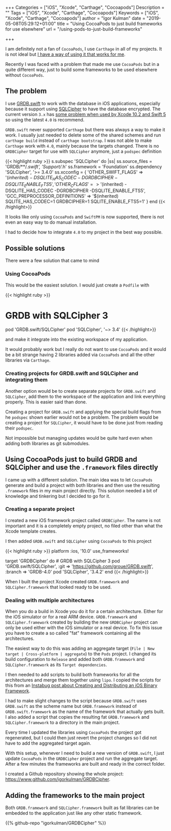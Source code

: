 +++
Categories = ["iOS", "Xcode", "Carthage", "Cocoapods"]
Description = ""
Tags = ["iOS", "Xcode", "Carthage", "Cocoapods"]
Keywords = ["iOS", "Xcode", "Carthage", "Cocoapods"]
author = "Igor Kulman"
date = "2019-05-08T05:29:12+01:00"
title = "Using CocoaPods to just build frameworks for use elsewhere"
url = "/using-pods-to-just-build-frameworks"

+++

I am definitely not a fan of `CocoaPods`, I use `Carthage` in all of my projects. It is not ideal but [I have a way of using it that works for me](/building-ios-depedencies-with-carthage/). 

Recently I was faced with a problem that made me use `CocoaPods` but in a quite different way, just to build some frameworks to be used elsewhere without `CocoaPods`.

## The problem

I use [GRDB.swift](https://github.com/groue/GRDB.swift) to work with the database in iOS applications, especially because it support using [SQLCipher](https://github.com/sqlcipher/sqlcipher) to have the database encrypted. The current version `3.x` has [some problem when used by Xcode 10.2 and Swift 5](https://github.com/groue/GRDB.swift/issues/482) so using the latest `4.0` is recommend.

`GRDB.swift` never supported `Carthage` but there was always a way to make it work. I usually just needed to delete some of the shared schemes and run `carthage build` instead of `carthage bootstrap`. I was not able to make `Carthage` work with `4.0`, mainly because the targets changed. There is no `GRDBCipher` target for use with `SQLCipher` anymore, just a `podspec` definition

{{< highlight ruby >}}
  s.subspec 'SQLCipher' do |ss|
    ss.source_files = 'GRDB/**/*.swift', 'Support/*.h'
    ss.framework = 'Foundation'
    ss.dependency 'SQLCipher', '>= 3.4.0'
    ss.xcconfig = {
      'OTHER_SWIFT_FLAGS' => '$(inherited) -D SQLITE_HAS_CODEC -D GRDBCIPHER -D SQLITE_ENABLE_FTS5',
      'OTHER_CFLAGS' => '$(inherited) -DSQLITE_HAS_CODEC -DGRDBCIPHER -DSQLITE_ENABLE_FTS5',
      'GCC_PREPROCESSOR_DEFINITIONS' => '$(inherited) SQLITE_HAS_CODEC=1 GRDBCIPHER=1 SQLITE_ENABLE_FTS5=1'
    }
end
{{< /highlight>}}

It looks like only using `CocoaPods` and `SwiftPM` is now supported, there is not even an easy way to do manual installation.

I had to decide how to integrate `4.0` to my project in the best way possible.

<!--more-->

## Possible solutions

There were a few solution that came to mind

### Using CocoaPods

This would be the easiest solution. I would just create a `Podfile` with

{{< highlight ruby >}}
# GRDB with SQLCipher 3
pod 'GRDB.swift/SQLCipher'
pod 'SQLCipher', '~> 3.4'
{{< /highlight>}}

and make it integrate into the existing workspace of my application. 

It would probably work but I really do not want to use `CocoaPods` and it would be a bit strange having 2 libraries added via  `CocoaPods` and all the other libraries via `Carthage`.

### Creating projects for GRDB.swift and SQLCipher and integrating them

Another option would be to create separate projects for `GRDB.swift` and `SQLCipher`, add them to the workspace of the application and link everything properly. This is easier said than done. 

Creating a project for `GRDB.swift` and applying the special build flags from he `podspec` shown earlier would not be a problem. The problem would be creating a project for `SQLCipher`, it would have to be done just from reading their `podspec`. 

Not impossible but managing updates would be quite hard even when adding both libraries as git submodules.

## Using CocoaPods just to build GRDB and SQLCipher and use the `.framework` files directly

I came up with a different solution. The main idea was to let `CocoaPods` generate and build a project with both libraries and then use the resulting `.framework` files in my main project directly. This solution needed a bit of knowledge and tinkering but I decided to go for it.

### Creating a separate project

I created a new iOS framework project called `GRDBCipher`. The name is not important and it is a completely empty project, no filed other than what the Xcode template creates.

I then added `GRDB.swift` and `SQLCipher` using `CocoaPods` to this project

{{< highlight ruby >}}
platform :ios, '10.0'
use_frameworks!

target 'GRDBCipher' do
    # GRDB with SQLCipher 3
    pod 'GRDB.swift/SQLCipher', :git => 'https://github.com/groue/GRDB.swift', :branch => 'GRDB-4.0'
    pod 'SQLCipher', '3.4.2'
end
{{< /highlight>}}

When I built the project Xcode created `GRDB.framework` and `SQLCipher.framework` that looked ready to be used.

### Dealing with multiple architectures

When you do a build in Xcode you do it for a certain architecture. Either for the iOS simulator or for a real ARM device. `GRDB.framework` and `SQLCipher.framework` created by building the new `GRDBCipher` project can only be used either with the iOS simulator or a real device. To fix this issue you have to create a so called "fat" framework containing all the architectures. 

The easiest way to do this was adding an aggregate target (`File | New target | Cross-platform | aggregate`) to the `Pods` project. I changed its build configuration to `Release` and added both `GRDB.framework` and `SQLCipher.framework` as its `Target dependencies`. 

I then needed to add scripts to build both frameworks for all the architectures and merge them together using `lipo`. I copied the scripts for this from an [Instabug post about Creating and Distributing an iOS Binary Framework](https://instabug.com/blog/ios-binary-framework/).

I had to make slight changes to the script because `GRDB.swift` uses  `GRDB.swift` as the scheme name but  `GRDB.framework` instead of  `GRDB.swift.framework` as the name of the framework that actually gets built. I also added a script that copies the resulting fat `GRDB.framework` and `SQLCipher.framework` to a directory in the main project. 

Every time I updated the libraries using `CocoaPods` the project got regenerated, but I could then just revert the project changes so I did not have to add the aggregated target again.

With this setup, whenever I need to build a new version of `GRDB.swift`, I just update `CocoaPods` in the  `GRDBCipher` project and run the aggregate target. After a few minutes the frameworks are built and ready in the correct folder.

I created a Github repository showing the whole project: https://www.github.com/igorkulman/GRDBCipher.

## Adding the frameworks to the main project

Both `GRDB.framework` and `SQLCipher.framework` built as fat libraries can be embedded to the application just like any other static framework. 

{{% github-repo "igorkulman/GRDBCipher" %}}